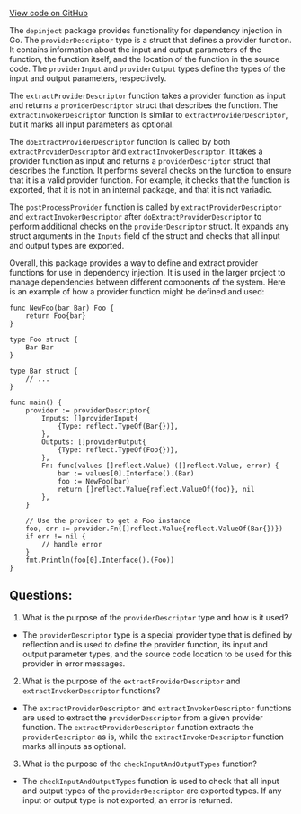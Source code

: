 [View code on GitHub](https://github.com/cosmos/cosmos-sdk/blob/main/depinject/provider_desc.go)

The `depinject` package provides functionality for dependency injection in Go. The `providerDescriptor` type is a struct that defines a provider function. It contains information about the input and output parameters of the function, the function itself, and the location of the function in the source code. The `providerInput` and `providerOutput` types define the types of the input and output parameters, respectively. 

The `extractProviderDescriptor` function takes a provider function as input and returns a `providerDescriptor` struct that describes the function. The `extractInvokerDescriptor` function is similar to `extractProviderDescriptor`, but it marks all input parameters as optional. 

The `doExtractProviderDescriptor` function is called by both `extractProviderDescriptor` and `extractInvokerDescriptor`. It takes a provider function as input and returns a `providerDescriptor` struct that describes the function. It performs several checks on the function to ensure that it is a valid provider function. For example, it checks that the function is exported, that it is not in an internal package, and that it is not variadic. 

The `postProcessProvider` function is called by `extractProviderDescriptor` and `extractInvokerDescriptor` after `doExtractProviderDescriptor` to perform additional checks on the `providerDescriptor` struct. It expands any struct arguments in the `Inputs` field of the struct and checks that all input and output types are exported. 

Overall, this package provides a way to define and extract provider functions for use in dependency injection. It is used in the larger project to manage dependencies between different components of the system. Here is an example of how a provider function might be defined and used:

```
func NewFoo(bar Bar) Foo {
    return Foo{bar}
}

type Foo struct {
    Bar Bar
}

type Bar struct {
    // ...
}

func main() {
    provider := providerDescriptor{
        Inputs: []providerInput{
            {Type: reflect.TypeOf(Bar{})},
        },
        Outputs: []providerOutput{
            {Type: reflect.TypeOf(Foo{})},
        },
        Fn: func(values []reflect.Value) ([]reflect.Value, error) {
            bar := values[0].Interface().(Bar)
            foo := NewFoo(bar)
            return []reflect.Value{reflect.ValueOf(foo)}, nil
        },
    }

    // Use the provider to get a Foo instance
    foo, err := provider.Fn([]reflect.Value{reflect.ValueOf(Bar{})})
    if err != nil {
        // handle error
    }
    fmt.Println(foo[0].Interface().(Foo))
}
```
## Questions: 
 1. What is the purpose of the `providerDescriptor` type and how is it used?
- The `providerDescriptor` type is a special provider type that is defined by reflection and is used to define the provider function, its input and output parameter types, and the source code location to be used for this provider in error messages.

2. What is the purpose of the `extractProviderDescriptor` and `extractInvokerDescriptor` functions?
- The `extractProviderDescriptor` and `extractInvokerDescriptor` functions are used to extract the `providerDescriptor` from a given provider function. The `extractProviderDescriptor` function extracts the `providerDescriptor` as is, while the `extractInvokerDescriptor` function marks all inputs as optional.

3. What is the purpose of the `checkInputAndOutputTypes` function?
- The `checkInputAndOutputTypes` function is used to check that all input and output types of the `providerDescriptor` are exported types. If any input or output type is not exported, an error is returned.